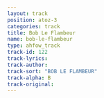 ```yaml
---
layout: track
position: atoz-3
categories: track
title: Bob Le Flambeur
name: bob-le-flambeur
type: ahfow_track
track-id: 122
track-lyrics: 
track-author: 
track-sort: "BOB LE FLAMBEUR"
track-alpha: B
track-original: 
---
```

